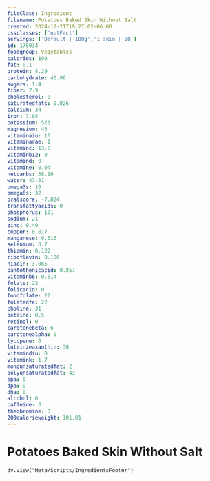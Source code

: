 ```yaml
---
fileClass: Ingredient
filename: Potatoes Baked Skin Without Salt
created: 2024-12-21T19:27:02-06:00
cssclasses: ['nutFact']
servings: ['Default | 100g','1 skin | 58']
id: 170034
foodgroup: Vegetables
calories: 198
fat: 0.1
protein: 4.29
carbohydrate: 46.06
sugars: 1.4
fiber: 7.9
cholesterol: 0
saturatedfats: 0.026
calcium: 34
iron: 7.04
potassium: 573
magnesium: 43
vitaminaiu: 10
vitaminarae: 1
vitaminc: 13.5
vitaminb12: 0
vitamind: 0
vitamine: 0.04
netcarbs: 38.16
water: 47.31
omega3s: 10
omega6s: 32
pralscore: -7.824
transfattyacids: 0
phosphorus: 101
sodium: 21
zinc: 0.49
copper: 0.817
manganese: 0.616
selenium: 0.7
thiamin: 0.122
riboflavin: 0.106
niacin: 3.065
pantothenicacid: 0.857
vitaminb6: 0.614
folate: 22
folicacid: 0
foodfolate: 22
folatedfe: 22
choline: 31
betaine: 0.5
retinol: 0
carotenebeta: 6
carotenealpha: 0
lycopene: 0
luteinzeaxanthin: 30
vitamindiu: 0
vitamink: 1.7
monounsaturatedfat: 2
polyunsaturatedfat: 43
epa: 0
dpa: 0
dha: 0
alcohol: 0
caffeine: 0
theobromine: 0
200calorieweight: 101.01
---
```


# Potatoes Baked Skin Without Salt

```dataviewjs
dv.view("Meta/Scripts/IngredientsFooter")
```